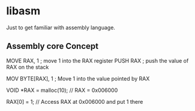 # libasm
Just to get familiar with assembly language.

## Assembly core Concept

MOVE RAX, 1      ; move 1 into the RAX register
PUSH RAX         ; push the value of RAX on the stack


MOV BYTE[RAX], 1      ; Move 1 into the value pointed by RAX

VOID *RAX = malloc(10); // RAX = 0x006000


RAX[0] = 1;  // Access RAX at 0x006000 and put 1 there
